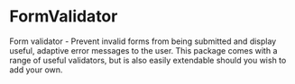 # FormValidator
Form validator - Prevent invalid forms from being submitted and display useful, adaptive error messages to the user. This package comes with a range of useful validators, but is also easily extendable should you wish to add your own.
